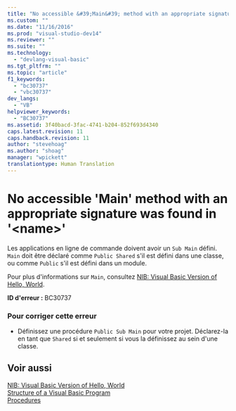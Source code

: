 ```yaml
---
title: "No accessible &#39;Main&#39; method with an appropriate signature was found in &#39;&lt;name&gt;&#39; | Microsoft Docs"
ms.custom: ""
ms.date: "11/16/2016"
ms.prod: "visual-studio-dev14"
ms.reviewer: ""
ms.suite: ""
ms.technology: 
  - "devlang-visual-basic"
ms.tgt_pltfrm: ""
ms.topic: "article"
f1_keywords: 
  - "bc30737"
  - "vbc30737"
dev_langs: 
  - "VB"
helpviewer_keywords: 
  - "BC30737"
ms.assetid: 3f40bacd-3fac-4741-b204-852f693d4340
caps.latest.revision: 11
caps.handback.revision: 11
author: "stevehoag"
ms.author: "shoag"
manager: "wpickett"
translationtype: Human Translation
---
```

# No accessible &#39;Main&#39; method with an appropriate signature was found in &#39;&lt;name&gt;&#39;
Les applications en ligne de commande doivent avoir un `Sub Main` défini.  `Main` doit être déclaré comme `Public Shared` s'il est défini dans une classe, ou comme `Public` s'il est défini dans un module.  
  
 Pour plus d'informations sur `Main`, consultez [NIB: Visual Basic Version of Hello, World](http://msdn.microsoft.com/fr-fr/9d030b60-e148-4366-a462-69532f02294c).  
  
 **ID d'erreur :** BC30737  
  
### Pour corriger cette erreur  
  
-   Définissez une procédure `Public Sub Main` pour votre projet.  Déclarez\-la en tant que `Shared` si et seulement si vous la définissez au sein d'une classe.  
  
## Voir aussi  
 [NIB: Visual Basic Version of Hello, World](http://msdn.microsoft.com/fr-fr/9d030b60-e148-4366-a462-69532f02294c)   
 [Structure of a Visual Basic Program](../../../visual-basic/programming-guide/program-structure/structure-of-a-visual-basic-program.md)   
 [Procedures](../../../visual-basic/programming-guide/language-features/procedures/index.md)
